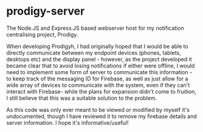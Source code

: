 # prodigy-server
The Node.JS and Express.JS based webserver host for my notification centralising project, Prodigy.

When developing Prodigyh, I had originally hoped that I would be able to directly communicate between my endpoint devices (phones, tablets, desktops etc) and the display panel - however, as the project developed it became clear that to avoid losing notifications if either were offline, I would need to implement some form of server to communicate this information - to keep track of the messaging ID for Firebase, as well as just allow for a wide array of devices to communicate with the system, even if they can't interact with Firebase-  while the plans for expansion didn't come to fruition, I still believe that this was a suitable solution to the problem.

As this code was only ever meant to be viewed or modified by myself it's undocumented, though I have reviewed it to remove my firebase details and server information. I hope it's informative/useful!
